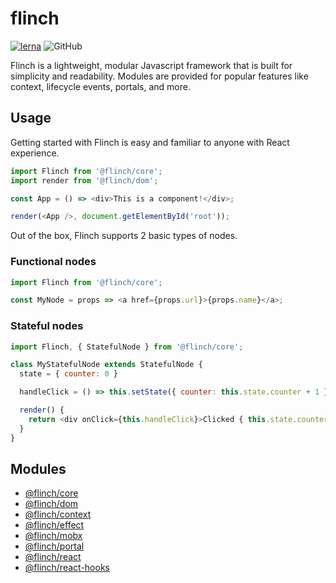# flinch
[![lerna](https://img.shields.io/badge/maintained%20with-lerna-cc00ff.svg)](https://lerna.js.org/)
![GitHub](https://img.shields.io/github/license/geej/flinch)

Flinch is a lightweight, modular Javascript framework that is built for simplicity and readability. Modules are provided
for popular features like context, lifecycle events, portals, and more.

## Usage

Getting started with Flinch is easy and familiar to anyone with React experience.

```javascript
import Flinch from '@flinch/core';
import render from '@flinch/dom';

const App = () => <div>This is a component!</div>;

render(<App />, document.getElementById('root'));
```

Out of the box, Flinch supports 2 basic types of nodes.

### Functional nodes

```javascript
import Flinch from '@flinch/core';

const MyNode = props => <a href={props.url}>{props.name}</a>;
```

### Stateful nodes

```javascript
import Flinch, { StatefulNode } from '@flinch/core';

class MyStatefulNode extends StatefulNode {
  state = { counter: 0 }

  handleClick = () => this.setState({ counter: this.state.counter + 1 });

  render() {
    return <div onClick={this.handleClick}>Clicked { this.state.counter } times!</div>;
  }
}
```

## Modules
* [@flinch/core](packages/core)
* [@flinch/dom](packages/dom)
* [@flinch/context](packages/context)
* [@flinch/effect](packages/effect)
* [@flinch/mobx](packages/mobx)
* [@flinch/portal](packages/portal)
* [@flinch/react](packages/react)
* [@flinch/react-hooks](packages/react-hooks)
